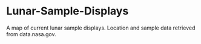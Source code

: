 # Lunar-Sample-Displays
A map of current lunar sample displays. 
Location and sample data retrieved from data.nasa.gov.
